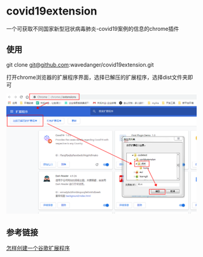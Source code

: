 # covid19extension
一个可获取不同国家新型冠状病毒肺炎-covid19案例的信息的chrome插件

## 使用

git clone git@github.com:wavedanger/covid19extension.git

打开chrome浏览器的扩展程序界面，选择已解压的扩展程序，选择dist文件夹即可

![操作过程](./dist/img/process.png)

## 参考链接

[怎样创建一个谷歌扩展程序](https://mp.weixin.qq.com/s/WzfVfGJgNAXyLlGaYybQzA)